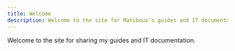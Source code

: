 ```yaml
---
title: Welcome
description: Welcome to the site for Matiboux's guides and IT documentation.
---
```


Welcome to the site for sharing my guides and IT documentation.
